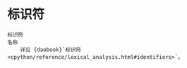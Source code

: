 # 标识符

```{glossary}
标识符
名称
    详见 {daobook}`标识符 <cpython/reference/lexical_analysis.html#identifiers>`。
```